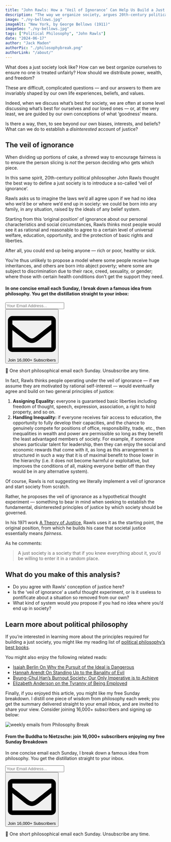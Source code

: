 ```yaml
---
title: "John Rawls: How a ‘Veil of Ignorance’ Can Help Us Build a Just Society"
description: "The way we organize society, argues 20th-century political philosopher John Rawls, is best considered under a ‘veil of ignorance’."
image: "./ny-bellows.jpg"
imageAlt: "New York, by George Bellows (1911)"
imageSeo: "./ny-bellows.jpg"
tags: ["Political Philosophy", "John Rawls"]
date: "2024-06-17"
author: "Jack Maden"
authorPic: "./philosophybreak.png"
authorLink: "/about/"
---
```


<span class="big-letter">W</span>hat does a just society look like? How can we best organize ourselves to ensure no one is treated unfairly? How should we distribute power, wealth, and freedom?

These are difficult, complicated questions — and our answers to them are invariably shaped by our own life experiences, beliefs, and values.

Indeed, when we discuss what’s best for society, we are often at some level discussing what’s best for ourselves and our loved ones — or, at the very least, we are guided by our own conceptions of what ‘goodness’ means.

Is there a way, then, to see beyond our own biases, interests, and beliefs? What can we do to establish a _disinterested_ account of justice? 

## The veil of ignorance

<span class="big-letter">W</span>hen dividing up portions of cake, a shrewd way to encourage fairness is to ensure the person slicing is _not_ the person deciding who gets which piece.

In this same spirit, 20th-century political philosopher John Rawls thought the best way to define a just society is to introduce a so-called ‘veil of ignorance’.

Rawls asks us to imagine the laws we’d all agree upon if we had no idea who we’d be or where we’d end up in society: we could be born into any family, in any situation, raised by the ideals of any belief system. 

Starting from this ‘original position’ of ignorance about our personal characteristics and social circumstances, Rawls thinks most people would see it as rational and reasonable to agree to a certain level of universal welfare, education, opportunity, and the protection of basic rights and liberties.

After all, you could end up being anyone — rich or poor, healthy or sick.

You’re thus unlikely to propose a model where some people receive huge inheritances, and others are born into abject poverty; where some are subject to discrimination due to their race, creed, sexuality, or gender; where those with certain health conditions don’t get the support they need.

<!--small subscribe-->
<div class="course-promo darkradial-background subscribe text-center">
    <h4>In one concise email each Sunday, I break down a famous idea from philosophy. You get the distillation straight to your inbox:</h4>
    <div class="small-pad-top">
        <form action="https://app.convertkit.com/forms/5812400/subscriptions" method="post" data-sv-form="5812400" data-uid="be0e52d3c0" data-format="inline" data-version="6" data-options="{&quot;settings&quot;:{&quot;after_subscribe&quot;:{&quot;action&quot;:&quot;message&quot;,&quot;success_message&quot;:&quot;Thank you, philosopher! Your welcome email will land in your inbox shortly.&quot;,&quot;redirect_url&quot;:&quot;https://philosophybreak.com/thank-you/&quot;},&quot;analytics&quot;:{&quot;google&quot;:null,&quot;fathom&quot;:null,&quot;facebook&quot;:null,&quot;segment&quot;:null,&quot;pinterest&quot;:null,&quot;sparkloop&quot;:null,&quot;googletagmanager&quot;:null},&quot;modal&quot;:{&quot;trigger&quot;:&quot;timer&quot;,&quot;scroll_percentage&quot;:null,&quot;timer&quot;:5,&quot;devices&quot;:&quot;all&quot;,&quot;show_once_every&quot;:15},&quot;powered_by&quot;:{&quot;show&quot;:false,&quot;url&quot;:&quot;https://convertkit.com/features/forms?utm_campaign=poweredby&amp;utm_content=form&amp;utm_medium=referral&amp;utm_source=dynamic&quot;},&quot;recaptcha&quot;:{&quot;enabled&quot;:false},&quot;return_visitor&quot;:{&quot;action&quot;:&quot;show&quot;,&quot;custom_content&quot;:&quot;&quot;},&quot;slide_in&quot;:{&quot;display_in&quot;:&quot;bottom_right&quot;,&quot;trigger&quot;:&quot;timer&quot;,&quot;scroll_percentage&quot;:null,&quot;timer&quot;:5,&quot;devices&quot;:&quot;all&quot;,&quot;show_once_every&quot;:15},&quot;sticky_bar&quot;:{&quot;display_in&quot;:&quot;top&quot;,&quot;trigger&quot;:&quot;timer&quot;,&quot;scroll_percentage&quot;:null,&quot;timer&quot;:5,&quot;devices&quot;:&quot;all&quot;,&quot;show_once_every&quot;:15}},&quot;version&quot;:&quot;6&quot;}" min-width="400 500 600 700 800">
        <div data-style="clean"><ul data-element="errors" data-group="alert"></ul><div data-element="fields" data-stacked="false">
            <div>
                <input name="email_address" aria-label="Your Email Address..." placeholder="Your Email Address..." required type="email" />
            </div>
            <button class="button primary" type="submit" data-element="submit"><div><div></div><div></div><div></div></div><span><svg xmlns="http://www.w3.org/2000/svg" viewBox="0 0 512 512"><path d="M464 64H48C21.49 64 0 85.49 0 112v288c0 26.51 21.49 48 48 48h416c26.51 0 48-21.49 48-48V112c0-26.51-21.49-48-48-48zm0 48v40.805c-22.422 18.259-58.168 46.651-134.587 106.49-16.841 13.247-50.201 45.072-73.413 44.701-23.208.375-56.579-31.459-73.413-44.701C106.18 199.465 70.425 171.067 48 152.805V112h416zM48 400V214.398c22.914 18.251 55.409 43.862 104.938 82.646 21.857 17.205 60.134 55.186 103.062 54.955 42.717.231 80.509-37.199 103.053-54.947 49.528-38.783 82.032-64.401 104.947-82.653V400H48z"/></svg>Join 16,000+ Subscribers</span></button>
            </div>
            </div>
        </form>
        <p class="tiny-mar-top no-mar-bottom review-font">💭 One short philosophical email each Sunday. Unsubscribe any time.</p>
    </div>
</div>

In fact, Rawls thinks people operating under the veil of ignorance — if we assume they are motivated by rational self-interest — would eventually agree and build on two general principles of justice:

1. **Assigning Equality:** everyone is guaranteed basic liberties including freedom of thought, speech, expression, association, a right to hold property, and so on.
2. **Handling Inequality:** if everyone receives fair access to education, the opportunity to fully develop their capacities, and the chance to genuinely compete for positions of office, responsibility, trade, etc., then inequalities in wealth and power are permissible so long as they benefit the least advantaged members of society. For example, if someone shows particular talent for leadership, then they can enjoy the social and economic rewards that come with it, as long as this arrangement is structured in such a way that it is of maximal benefit to those lower in the hierarchy (i.e. it does not become harmful or exploitative, but improves the conditions of all, making everyone better off than they would be in any alternative system).

Of course, Rawls is not suggesting we literally implement a veil of ignorance and start society from scratch.

Rather, he proposes the veil of ignorance as a hypothetical thought experiment — something to bear in mind when seeking to establish the fundamental, disinterested principles of justice by which society should be governed.

In his 1971 work <a target="_blank" rel="noopener noreferrer sponsored" href="https://www.amazon.com/Theory-Justice-John-Rawls/dp/0674000781?&linkCode=ll1&tag=philosophybre-20&linkId=32f800053d60a9b8127a0026165f8645&language=en_US&ref_=as_li_ss_tl">A Theory of Justice</a>, Rawls uses it as the starting point, the original position, from which he builds his case that societal justice essentially means _fairness_.

As he comments: 

>A just society is a society that if you knew everything about it, you’d be willing to enter it in a random place.

## What do you make of this analysis?

- Do you agree with Rawls’ conception of justice here?
- Is the ‘veil of ignorance’ a useful thought experiment, or is it useless to pontificate about a situation so removed from our own?
- What kind of system would _you_ propose if you had no idea where you’d end up in society?

## Learn more about political philosophy

<span class="big-letter">I</span>f you’re interested in learning more about the principles required for building a just society, you might like my reading list of [political philosophy’s best books](/reading-lists/political-philosophy/).

You might also enjoy the following related reads:

- [Isaiah Berlin On Why the Pursuit of the Ideal is Dangerous](/articles/isaiah-berlin-on-why-the-pursuit-of-the-ideal-is-harmful/)
- [Hannah Arendt On Standing Up to the Banality of Evil](/articles/hannah-arendt-on-standing-up-to-the-banality-of-evil/)
- [Byung-Chul Han’s Burnout Society: Our Only Imperative is to Achieve](/articles/byung-chul-han-burnout-society-our-only-imperative-is-to-achieve/)
- [Elizabeth Anderson on the Tyranny of Being Employed](/articles/elizabeth-anderson-on-the-tyranny-of-being-employed/)

Finally, if you enjoyed this article, you might like my free Sunday breakdown. I distill one piece of wisdom from philosophy each week; you get the summary delivered straight to your email inbox, and are invited to share your view. Consider joining 16,000+ subscribers and signing up below:

<!--big subscribe-->
<div class="course-promo darkradial-background subscribe text-center">
    <img src="/static/6313d50bc32799a6c869239128784c7b/e7f7a/weekly-break.webp" alt="weekly emails from Philosophy Break">
    <h4>From the Buddha to Nietzsche: join 16,000+ subscribers enjoying my free Sunday Breakdown</h4>
    <p class="small-grey-font no-mar-bottom">In one concise email each Sunday, I break down a famous idea from philosophy. You get the distillation straight to your inbox.</p>
    <div class="small-pad-top">
        <form action="https://app.convertkit.com/forms/5812400/subscriptions" method="post" data-sv-form="5812400" data-uid="be0e52d3c0" data-format="inline" data-version="6" data-options="{&quot;settings&quot;:{&quot;after_subscribe&quot;:{&quot;action&quot;:&quot;message&quot;,&quot;success_message&quot;:&quot;Thank you, philosopher! Your welcome email will land in your inbox shortly.&quot;,&quot;redirect_url&quot;:&quot;https://philosophybreak.com/thank-you/&quot;},&quot;analytics&quot;:{&quot;google&quot;:null,&quot;fathom&quot;:null,&quot;facebook&quot;:null,&quot;segment&quot;:null,&quot;pinterest&quot;:null,&quot;sparkloop&quot;:null,&quot;googletagmanager&quot;:null},&quot;modal&quot;:{&quot;trigger&quot;:&quot;timer&quot;,&quot;scroll_percentage&quot;:null,&quot;timer&quot;:5,&quot;devices&quot;:&quot;all&quot;,&quot;show_once_every&quot;:15},&quot;powered_by&quot;:{&quot;show&quot;:false,&quot;url&quot;:&quot;https://convertkit.com/features/forms?utm_campaign=poweredby&amp;utm_content=form&amp;utm_medium=referral&amp;utm_source=dynamic&quot;},&quot;recaptcha&quot;:{&quot;enabled&quot;:false},&quot;return_visitor&quot;:{&quot;action&quot;:&quot;show&quot;,&quot;custom_content&quot;:&quot;&quot;},&quot;slide_in&quot;:{&quot;display_in&quot;:&quot;bottom_right&quot;,&quot;trigger&quot;:&quot;timer&quot;,&quot;scroll_percentage&quot;:null,&quot;timer&quot;:5,&quot;devices&quot;:&quot;all&quot;,&quot;show_once_every&quot;:15},&quot;sticky_bar&quot;:{&quot;display_in&quot;:&quot;top&quot;,&quot;trigger&quot;:&quot;timer&quot;,&quot;scroll_percentage&quot;:null,&quot;timer&quot;:5,&quot;devices&quot;:&quot;all&quot;,&quot;show_once_every&quot;:15}},&quot;version&quot;:&quot;6&quot;}" min-width="400 500 600 700 800">
        <div data-style="clean"><ul data-element="errors" data-group="alert"></ul><div data-element="fields" data-stacked="false">
            <div>
                <input name="email_address" aria-label="Your Email Address..." placeholder="Your Email Address..." required type="email" />
            </div>
            <button class="button primary" type="submit" data-element="submit"><div><div></div><div></div><div></div></div><span><svg xmlns="http://www.w3.org/2000/svg" viewBox="0 0 512 512"><path d="M464 64H48C21.49 64 0 85.49 0 112v288c0 26.51 21.49 48 48 48h416c26.51 0 48-21.49 48-48V112c0-26.51-21.49-48-48-48zm0 48v40.805c-22.422 18.259-58.168 46.651-134.587 106.49-16.841 13.247-50.201 45.072-73.413 44.701-23.208.375-56.579-31.459-73.413-44.701C106.18 199.465 70.425 171.067 48 152.805V112h416zM48 400V214.398c22.914 18.251 55.409 43.862 104.938 82.646 21.857 17.205 60.134 55.186 103.062 54.955 42.717.231 80.509-37.199 103.053-54.947 49.528-38.783 82.032-64.401 104.947-82.653V400H48z"/></svg>Join 16,000+ Subscribers</span></button>
            </div>
            </div>
        </form>
        <p class="tiny-mar-top no-mar-bottom review-font">💭 One short philosophical email each Sunday. Unsubscribe any time.</p>
    </div>
</div>
</div>